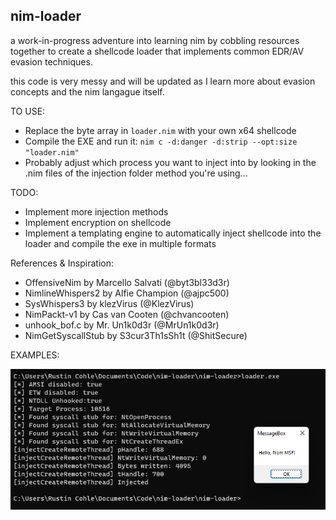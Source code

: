 ## nim-loader 

a work-in-progress adventure into learning nim by cobbling resources together to create 
a shellcode loader that implements common EDR/AV evasion techniques.

this code is very messy and will be updated as I learn more about evasion concepts and
the nim langague itself.

TO USE:
- Replace the byte array in `loader.nim` with your own x64 shellcode
- Compile the EXE and run it: `nim c -d:danger -d:strip --opt:size "loader.nim"`
- Probably adjust which process you want to inject into by looking in the .nim files of the injection folder method you're using...

TODO:
- Implement more injection methods
- Implement encryption on shellcode
- Implement a templating engine to automatically inject shellcode into the loader and compile the exe in multiple formats


References & Inspiration:
- OffensiveNim by Marcello Salvati (@byt3bl33d3r)
- NimlineWhispers2 by Alfie Champion (@ajpc500)
- SysWhispers3 by klezVirus (@KlezVirus)
- NimPackt-v1 by Cas van Cooten (@chvancooten)
- unhook_bof.c by Mr. Un1k0d3r (@MrUn1k0d3r)
- NimGetSyscallStub by S3cur3Th1sSh1t (@ShitSecure)

EXAMPLES:
<p align="center">
    <img src="screenshots/example.png">
</p>